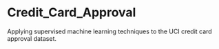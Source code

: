 # Credit_Card_Approval
Applying supervised machine learning techniques to the UCI credit card approval dataset.
